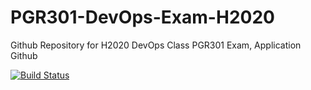 # PGR301-DevOps-Exam-H2020
Github Repository for H2020 DevOps Class PGR301 Exam, Application Github

[![Build Status](https://travis-ci.com/JonPus/PGR301-DevOps-Exam-H2020.svg?token=WNYDyxATS1ezQLqAT1RT&branch=main)](https://travis-ci.com/JonPus/PGR301-DevOps-Exam-H2020)

